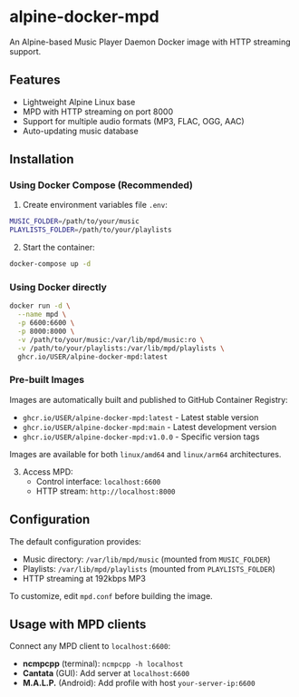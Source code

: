 # alpine-docker-mpd
An Alpine-based Music Player Daemon Docker image with HTTP streaming support.

## Features
- Lightweight Alpine Linux base
- MPD with HTTP streaming on port 8000
- Support for multiple audio formats (MP3, FLAC, OGG, AAC)
- Auto-updating music database

## Installation

### Using Docker Compose (Recommended)

1. Create environment variables file `.env`:
```bash
MUSIC_FOLDER=/path/to/your/music
PLAYLISTS_FOLDER=/path/to/your/playlists
```

2. Start the container:
```bash
docker-compose up -d
```

### Using Docker directly

```bash
docker run -d \
  --name mpd \
  -p 6600:6600 \
  -p 8000:8000 \
  -v /path/to/your/music:/var/lib/mpd/music:ro \
  -v /path/to/your/playlists:/var/lib/mpd/playlists \
  ghcr.io/USER/alpine-docker-mpd:latest
```

### Pre-built Images

Images are automatically built and published to GitHub Container Registry:
- `ghcr.io/USER/alpine-docker-mpd:latest` - Latest stable version
- `ghcr.io/USER/alpine-docker-mpd:main` - Latest development version
- `ghcr.io/USER/alpine-docker-mpd:v1.0.0` - Specific version tags

Images are available for both `linux/amd64` and `linux/arm64` architectures.

3. Access MPD:
   - Control interface: `localhost:6600`
   - HTTP stream: `http://localhost:8000`

## Configuration

The default configuration provides:
- Music directory: `/var/lib/mpd/music` (mounted from `MUSIC_FOLDER`)
- Playlists: `/var/lib/mpd/playlists` (mounted from `PLAYLISTS_FOLDER`)
- HTTP streaming at 192kbps MP3

To customize, edit `mpd.conf` before building the image.

## Usage with MPD clients

Connect any MPD client to `localhost:6600`:
- **ncmpcpp** (terminal): `ncmpcpp -h localhost`
- **Cantata** (GUI): Add server at `localhost:6600`
- **M.A.L.P.** (Android): Add profile with host `your-server-ip:6600`
